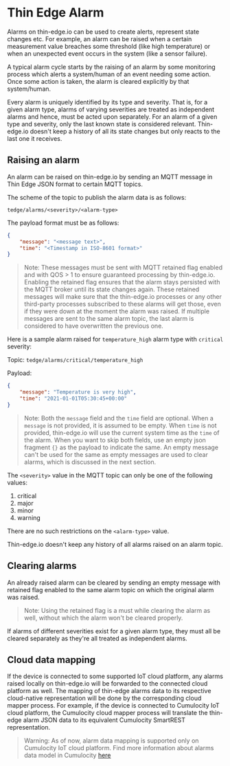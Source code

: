# Thin Edge Alarm

Alarms on thin-edge.io can be used to create alerts, represent state changes etc.
For example, an alarm can be raised when a certain measurement value breaches some threshold (like high temperature) or when an unexpected event occurs in the system (like a sensor failure).

A typical alarm cycle starts by the raising of an alarm by some monitoring process which alerts a system/human of an event needing some action.
Once some action is taken, the alarm is cleared explicitly by that system/human.

Every alarm is uniquely identified by its type and severity.
That is, for a given alarm type, alarms of varying severities are treated as independent alarms and hence, must be acted upon separately.
For an alarm of a given type and severity, only the last known state is considered relevant.
Thin-edge.io doesn't keep a history of all its state changes but only reacts to the last one it receives.


## Raising an alarm

An alarm can be raised on thin-edge.io by sending an MQTT message in Thin Edge JSON format to certain MQTT topics.

The scheme of the topic to publish the alarm data is as follows:

`tedge/alarms/<severity>/<alarm-type>`

The payload format must be as follows:

```json
{
    "message": "<message text>",
    "time": "<Timestamp in ISO-8601 format>"
}
```

> Note: These messages must be sent with MQTT retained flag enabled and with QOS > 1 to ensure guaranteed processing by thin-edge.io.
Enabling the retained flag ensures that the alarm stays persisted with the MQTT broker until its state changes again.
These retained messages will make sure that the thin-edge.io processes or any other third-party processes subscribed to these alarms will get those, even if they were down at the moment the alarm was raised.
If multiple messages are sent to the same alarm topic, the last alarm is considered to have overwritten the previous one.

Here is a sample alarm raised for `temperature_high` alarm type with `critical` severity:

Topic: 
`tedge/alarms/critical/temperature_high`

Payload:
```json
{
    "message": "Temperature is very high",
    "time": "2021-01-01T05:30:45+00:00"
}
```

> Note: Both the `message` field and the `time` field are optional.
When a `message` is not provided, it is assumed to be empty.
When `time` is not provided, thin-edge.io will use the current system time as the `time` of the alarm.
When you want to skip both fields, use an empty json fragment `{}` as the payload to indicate the same.
An empty message can't be used for the same as empty messages are used to clear alarms, which is discussed in the next section.

The `<severity>` value in the MQTT topic can only be one of the following values:

1. critical
2. major
3. minor
4. warning

There are no such restrictions on the `<alarm-type>` value.

Thin-edge.io doesn't keep any history of all alarms raised on an alarm topic.

## Clearing alarms

An already raised alarm can be cleared by sending an empty message with retained flag enabled to the same alarm topic on which the original alarm was raised.

> Note: Using the retained flag is a must while clearing the alarm as well, without which the alarm won't be cleared properly.

If alarms of different severities exist for a given alarm type, they must all be cleared separately as they're all treated as independent alarms.

## Cloud data mapping

If the device is connected to some supported IoT cloud platform, any alarms raised locally on thin-edge.io will be forwarded to the connected cloud platform as well.
The mapping of thin-edge alarms data to its respective cloud-native representation will be done by the corresponding cloud mapper process.
For example, if the device is connected to Cumulocity IoT cloud platform, the Cumulocity cloud mapper process will translate the thin-edge alarm JSON data to its equivalent Cumulocity SmartREST representation.

> Warning: As of now, alarm data mapping is supported only on Cumulocity IoT cloud platform.
Find more information about alarms data model in Cumulocity [here](https://cumulocity.com/guides/concepts/domain-model/#events)
